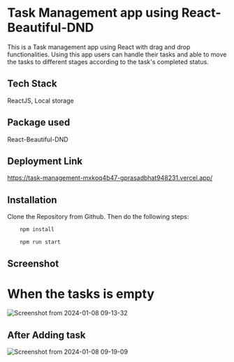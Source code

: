 
# Task Management app using React-Beautiful-DND
This is a Task management app using React with drag and drop functionalities. Using this app users can handle their tasks and able to move the tasks to different stages according to the task's completed status. 

## Tech Stack
ReactJS, Local storage


## Package used
React-Beautiful-DND

## Deployment Link
https://task-management-mxkoq4b47-gprasadbhat948231.vercel.app/

## Installation

Clone the Repository from Github. Then do the following steps:

```bash
    npm install

    npm run start
```
    
## Screenshot
   
# When the tasks is empty
![Screenshot from 2024-01-08 09-13-32](https://github.com/abhiamber/resonant-dinosaurs-925/assets/107459781/a5518ecd-b5bc-4001-86e2-9e9b49bfd9c5)

## After Adding task
![Screenshot from 2024-01-08 09-19-09](https://github.com/abhiamber/resonant-dinosaurs-925/assets/107459781/3af21cde-e6b3-4728-93a6-2ea9b73bd971)
